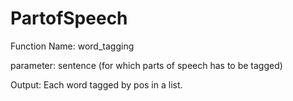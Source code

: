 # PartofSpeech
Function Name: word_tagging

parameter: sentence (for which parts of speech has to be tagged)

Output: Each word tagged by pos in a list.
